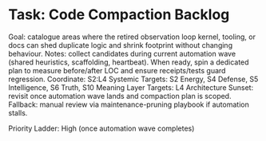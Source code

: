 # Task: Code Compaction Backlog
Goal: catalogue areas where the retired observation loop kernel, tooling, or docs can shed duplicate logic and shrink footprint without changing behaviour.
Notes: collect candidates during current automation wave (shared heuristics, scaffolding, heartbeat). When ready, spin a dedicated plan to measure before/after LOC and ensure receipts/tests guard regression.
Coordinate: S2:L4
Systemic Targets: S2 Energy, S4 Defense, S5 Intelligence, S6 Truth, S10 Meaning
Layer Targets: L4 Architecture
Sunset: revisit once automation wave lands and compaction plan is scoped.
Fallback: manual review via maintenance-pruning playbook if automation stalls.

Priority Ladder: High (once automation wave completes)
